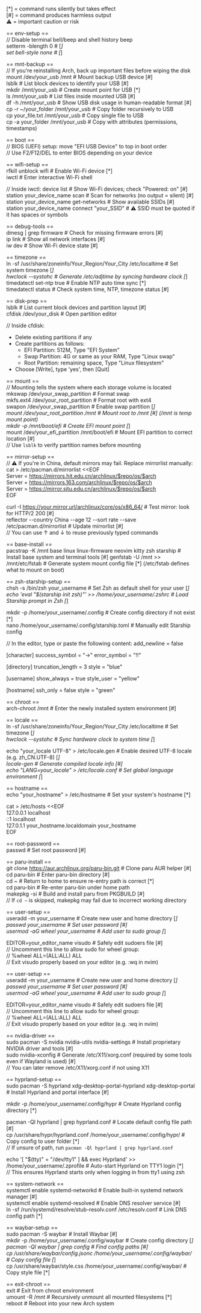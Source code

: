 [*] = command runs silently but takes effect  
[#] = command produces harmless output  
:warning: = important caution or risk  

== env-setup ==  
// Disable terminal bell/beep and shell history beep  
setterm -blength 0  # [*]  
set bell-style none  # [*]  

== mnt-backup ==  
// If you're reinstalling Arch, back up important files before wiping the disk  
mount /dev/your_usb /mnt  # Mount backup USB device [#]  
lsblk  # List block devices to identify your USB [#]  
mkdir /mnt/your_usb  # Create mount point for USB [*]  
ls /mnt/your_usb  # List files inside mounted USB [#]  
df -h /mnt/your_usb  # Show USB disk usage in human-readable format [#]  
cp -r ~/your_folder /mnt/your_usb  # Copy folder recursively to USB  
cp your_file.txt /mnt/your_usb  # Copy single file to USB  
cp -a your_folder /mnt/your_usb  # Copy with attributes (permissions, timestamps)

== boot ==  
// BIOS (UEFI) setup: move "EFI USB Device" to top in boot order  
// Use F2/F12/DEL to enter BIOS depending on your device

== wifi-setup ==  
rfkill unblock wifi  # Enable Wi-Fi device [*]  
iwctl  # Enter interactive Wi-Fi shell

// Inside iwctl:
device list  # Show Wi-Fi devices; check "Powered: on" [#]  
station your_device_name scan  # Scan for networks (no output = silent) [#]  
station your_device_name get-networks  # Show available SSIDs [#]  
station your_device_name connect "your_SSID"  # :warning: SSID must be quoted if it has spaces or symbols

== debug-tools ==  
dmesg | grep firmware  # Check for missing firmware errors [#]  
ip link  # Show all network interfaces [#]  
iw dev  # Show Wi-Fi device state [#]  

== timezone ==  
ln -sf /usr/share/zoneinfo/Your_Region/Your_City /etc/localtime  # Set system timezone [*]  
hwclock --systohc  # Generate /etc/adjtime by syncing hardware clock [*]  
timedatectl set-ntp true  # Enable NTP auto time sync [*]  
timedatectl status  # Check system time, NTP, timezone status [#]  

== disk-prep ==  
lsblk  # List current block devices and partition layout [#]  
cfdisk /dev/your_disk  # Open partition editor

// Inside cfdisk:
 - Delete existing partitions if any  
 - Create partitions as follows:
     - EFI Partition: 512M, Type "EFI System"  
     - Swap Partition: 4G or same as your RAM, Type "Linux swap"  
     - Root Partition: remaining space, Type "Linux filesystem"  
 - Choose [Write], type 'yes', then [Quit]

== mount ==  
// Mounting tells the system where each storage volume is located  
mkswap /dev/your_swap_partition  # Format swap  
mkfs.ext4 /dev/your_root_partition  # Format root with ext4  
swapon /dev/your_swap_partition  # Enable swap partition [*]  
mount /dev/your_root_partition /mnt  # Mount root to /mnt [#] (/mnt is temp mount point)  
mkdir -p /mnt/boot/efi  # Create EFI mount point [*]  
mount /dev/your_efi_partition /mnt/boot/efi  # Mount EFI partition to correct location [#]  
// Use `lsblk` to verify partition names before mounting

== mirror-setup ==  
// :warning: If you're in China, default mirrors may fail. Replace mirrorlist manually:
cat > /etc/pacman.d/mirrorlist <<EOF  
Server = https://mirrors.hit.edu.cn/archlinux/$repo/os/$arch  
Server = https://mirrors.163.com/archlinux/$repo/os/$arch  
Server = https://mirror.sjtu.edu.cn/archlinux/$repo/os/$arch  
EOF

curl -I https://your.mirror.url/archlinux/core/os/x86_64/  # Test mirror: look for HTTP/2 200 [#]  
reflector --country China --age 12 --sort rate --save /etc/pacman.d/mirrorlist  # Update mirrorlist [#]  
// You can use ↑ and ↓ to reuse previously typed commands

== base-install ==  
pacstrap -K /mnt base linux linux-firmware neovim kitty zsh starship  # Install base system and terminal tools [#]
genfstab -U /mnt >> /mnt/etc/fstab  # Generate system mount config file [*] (/etc/fstab defines what to mount on boot)

== zsh-starship-setup ==  
chsh -s /bin/zsh your_username  # Set Zsh as default shell for your user [*]  
echo 'eval "$(starship init zsh)"' >> /home/your_username/.zshrc  # Load Starship prompt in Zsh [*]  

mkdir -p /home/your_username/.config  # Create config directory if not exist [*]  
nano /home/your_username/.config/starship.toml  # Manually edit Starship config

// In the editor, type or paste the following content:
add_newline = false

[character]
success_symbol = "->"
error_symbol = "!!"

[directory]
truncation_length = 3
style = "blue"

[username]
show_always = true
style_user = "yellow"

[hostname]
ssh_only = false
style = "green"

== chroot ==  
arch-chroot /mnt  # Enter the newly installed system environment [#]

== locale ==  
ln -sf /usr/share/zoneinfo/Your_Region/Your_City /etc/localtime  # Set timezone [*]  
hwclock --systohc  # Sync hardware clock to system time [*]

echo "your_locale UTF-8" > /etc/locale.gen  # Enable desired UTF-8 locale (e.g. zh_CN.UTF-8) [*]  
locale-gen  # Generate compiled locale info [#]  
echo "LANG=your_locale" > /etc/locale.conf  # Set global language environment [*]

== hostname ==  
echo "your_hostname" > /etc/hostname  # Set your system's hostname [*]  

cat > /etc/hosts <<EOF  
127.0.0.1   localhost  
::1         localhost  
127.0.1.1   your_hostname.localdomain your_hostname  
EOF

== root-password ==  
passwd  # Set root password [#]

== paru-install ==  
git clone https://aur.archlinux.org/paru-bin.git  # Clone paru AUR helper [#]  
cd paru-bin  # Enter paru-bin directory [#]  
cd ~  # Return to home to ensure re-entry path is correct [*]  
cd paru-bin  # Re-enter paru-bin under home path  
makepkg -si  # Build and install paru from PKGBUILD [#]  
// If `cd ~` is skipped, makepkg may fail due to incorrect working directory

== user-setup ==  
useradd -m your_username  # Create new user and home directory [*]  
passwd your_username  # Set user password [#]  
usermod -aG wheel your_username  # Add user to sudo group [*]  

EDITOR=your_editor_name visudo  # Safely edit sudoers file [#]  
// Uncomment this line to allow sudo for wheel group:  
// %wheel ALL=(ALL:ALL) ALL  
// Exit visudo properly based on your editor (e.g. :wq in nvim)

== user-setup ==  
useradd -m your_username  # Create new user and home directory [*]  
passwd your_username  # Set user password [#]  
usermod -aG wheel your_username  # Add user to sudo group [*]  

EDITOR=your_editor_name visudo  # Safely edit sudoers file [#]  
// Uncomment this line to allow sudo for wheel group:  
// %wheel ALL=(ALL:ALL) ALL  
// Exit visudo properly based on your editor (e.g. :wq in nvim)

== nvidia-driver ==  
sudo pacman -S nvidia nvidia-utils nvidia-settings  # Install proprietary NVIDIA driver and tools [#]  
sudo nvidia-xconfig  # Generate /etc/X11/xorg.conf (required by some tools even if Wayland is used) [#]  
// You can later remove /etc/X11/xorg.conf if not using X11

== hyprland-setup ==  
sudo pacman -S hyprland xdg-desktop-portal-hyprland xdg-desktop-portal  # Install Hyprland and portal interface [#]  

mkdir -p /home/your_username/.config/hypr  # Create Hyprland config directory [*]  

pacman -Ql hyprland | grep hyprland.conf  # Locate default config file path [#]  
cp /usr/share/hypr/hyprland.conf /home/your_username/.config/hypr/  # Copy config to user folder [*]  
// If unsure of path, run `pacman -Ql hyprland | grep hyprland.conf`

echo '[ "$(tty)" = "/dev/tty1" ] && exec Hyprland' >> /home/your_username/.zprofile  # Auto-start Hyprland on TTY1 login [*]  
// This ensures Hyprland starts only when logging in from tty1 using zsh

== system-network ==  
systemctl enable systemd-networkd  # Enable built-in systemd network manager [#]  
systemctl enable systemd-resolved  # Enable DNS resolver service [#]  
ln -sf /run/systemd/resolve/stub-resolv.conf /etc/resolv.conf  # Link DNS config path [*]  

== waybar-setup ==  
sudo pacman -S waybar  # Install Waybar [#]  
mkdir -p /home/your_username/.config/waybar  # Create config directory [*]  
pacman -Ql waybar | grep config  # Find config paths [#]  
cp /usr/share/waybar/config.jsonc /home/your_username/.config/waybar/  # Copy config file [*]  
cp /usr/share/waybar/style.css /home/your_username/.config/waybar/  # Copy style file [*]

== exit-chroot ==  
exit  # Exit from chroot environment  
umount -R /mnt  # Recursively unmount all mounted filesystems [*]  
reboot  # Reboot into your new Arch system  















